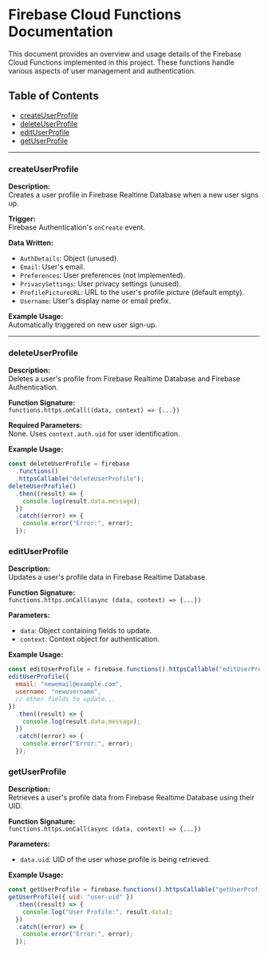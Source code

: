 # Firebase Cloud Functions Documentation

This document provides an overview and usage details of the Firebase Cloud Functions implemented in this project. These functions handle various aspects of user management and authentication.

## Table of Contents

- [createUserProfile](#createuserprofile)
- [deleteUserProfile](#deleteuserprofile)
- [editUserProfile](#edituserprofile)
- [getUserProfile](#getuserprofile)

---

### createUserProfile

**Description:**  
Creates a user profile in Firebase Realtime Database when a new user signs up.

**Trigger:**  
Firebase Authentication's `onCreate` event.

**Data Written:**

- `AuthDetails`: Object (unused).
- `Email`: User's email.
- `Preferences`: User preferences (not implemented).
- `PrivacySettings`: User privacy settings (unused).
- `ProfilePictureURL`: URL to the user's profile picture (default empty).
- `Username`: User's display name or email prefix.

**Example Usage:**  
Automatically triggered on new user sign-up.

---

### deleteUserProfile

**Description:**  
Deletes a user's profile from Firebase Realtime Database and Firebase Authentication.

**Function Signature:**  
`functions.https.onCall((data, context) => {...})`

**Required Parameters:**  
None. Uses `context.auth.uid` for user identification.

**Example Usage:**

```javascript
const deleteUserProfile = firebase
  .functions()
  .httpsCallable("deleteUserProfile");
deleteUserProfile()
  .then((result) => {
    console.log(result.data.message);
  })
  .catch((error) => {
    console.error("Error:", error);
  });
```

### editUserProfile

**Description:**  
Updates a user's profile data in Firebase Realtime Database.

**Function Signature:**  
`functions.https.onCall(async (data, context) => {...})`

**Parameters:**

- `data`: Object containing fields to update.
- `context`: Context object for authentication.

**Example Usage:**

```javascript
const editUserProfile = firebase.functions().httpsCallable("editUserProfile");
editUserProfile({
  email: "newemail@example.com",
  username: "newusername",
  // other fields to update...
})
  .then((result) => {
    console.log(result.data.message);
  })
  .catch((error) => {
    console.error("Error:", error);
  });
```

### getUserProfile

**Description:**  
Retrieves a user's profile data from Firebase Realtime Database using their UID.

**Function Signature:**  
`functions.https.onCall(async (data, context) => {...})`

**Parameters:**

- `data.uid`: UID of the user whose profile is being retrieved.

**Example Usage:**

```javascript
const getUserProfile = firebase.functions().httpsCallable("getUserProfile");
getUserProfile({ uid: "user-uid" })
  .then((result) => {
    console.log("User Profile:", result.data);
  })
  .catch((error) => {
    console.error("Error:", error);
  });
```
